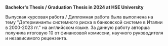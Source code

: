 **Bachelor's Thesis / Graduation Thesis in 2024 at HSE University**

Выпуская курсовая работа / Дипломная работа была выполнена на тему "Детерминанты системного риска в банковской системе в Италии в 2000-2023 гг." на английском языке. 
За данную работу авторша получила итоговую 10 от финансовой комиссии, научного руководителя и независимого рецензента. 
